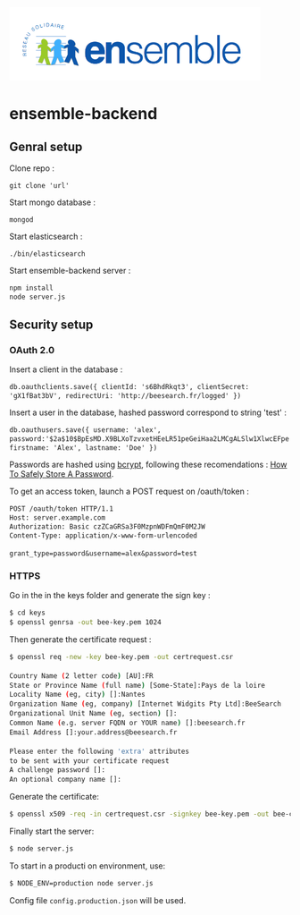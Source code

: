 <img src="./img/logo/ensemble2@0,5x.png" alt="Ensemble" width="450px;"/>

# ensemble-backend
## Genral setup

Clone repo :
```
git clone 'url'
```

Start mongo database :
```
mongod
```

Start elasticsearch :
```
./bin/elasticsearch
```

Start ensemble-backend server :
```
npm install
node server.js
```


## Security setup

### OAuth 2.0

Insert a client in the database :

```
db.oauthclients.save({ clientId: 's6BhdRkqt3', clientSecret: 'gX1fBat3bV', redirectUri: 'http://beesearch.fr/logged' })
```

Insert a user in the database, hashed password correspond to string 'test' :

```
db.oauthusers.save({ username: 'alex', password:'$2a$10$BpEsMD.X9BLXoTzvxetHEeLR51peGeiHaa2LMCgALSlw1XlwcEFpe', firstname: 'Alex', lastname: 'Doe' })
```

Passwords are hashed using [bcrypt](https://github.com/ncb000gt/node.bcrypt.js), following these recomendations : [How To Safely Store A Password](http://codahale.com/how-to-safely-store-a-password/).

To get an access token, launch a POST request on /oauth/token :

```
POST /oauth/token HTTP/1.1
Host: server.example.com
Authorization: Basic czZCaGRSa3F0MzpnWDFmQmF0M2JW
Content-Type: application/x-www-form-urlencoded

grant_type=password&username=alex&password=test
```

### HTTPS

Go in the in the keys folder and generate the sign key :

```bash
$ cd keys
$ openssl genrsa -out bee-key.pem 1024
```

Then generate the certificate request :

```bash
$ openssl req -new -key bee-key.pem -out certrequest.csr

Country Name (2 letter code) [AU]:FR
State or Province Name (full name) [Some-State]:Pays de la loire
Locality Name (eg, city) []:Nantes
Organization Name (eg, company) [Internet Widgits Pty Ltd]:BeeSearch
Organizational Unit Name (eg, section) []:
Common Name (e.g. server FQDN or YOUR name) []:beesearch.fr
Email Address []:your.address@beesearch.fr

Please enter the following 'extra' attributes
to be sent with your certificate request
A challenge password []:
An optional company name []:
```

Generate the certificate:

```bash
$ openssl x509 -req -in certrequest.csr -signkey bee-key.pem -out bee-cert.pem
```

Finally start the server:
```bash
$ node server.js
```

To start in a producti
on environment, use:
```bash
$ NODE_ENV=production node server.js
```

Config file `config.production.json` will be used.
